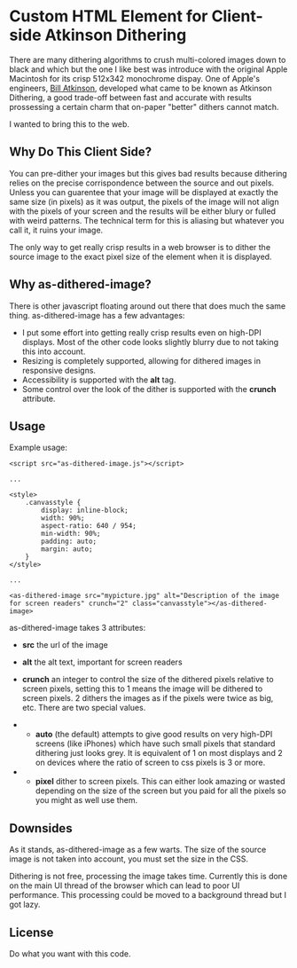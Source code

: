 # Custom HTML Element for Client-side Atkinson Dithering

There are many dithering algorithms to crush multi-colored images down to black and which but the one I like best was introduce with the original Apple Macintosh for its crisp 512x342 monochrome dispay. One of Apple's engineers, [Bill Atkinson](https://en.wikipedia.org/wiki/Bill_Atkinson), developed what came to be known as Atkinson Dithering, a good trade-off between fast and accurate with results prossessing a certain charm that on-paper "better" dithers cannot match.

I wanted to bring this to the web.

## Why Do This Client Side?

You can pre-dither your images but this gives bad results because dithering relies on the precise corrispondence between the source and out pixels. Unless you can guarentee that your image will be displayed at exactly the same size (in pixels) as it was output, the pixels of the image will not align with the pixels of your screen and the results will be either blury or fulled with weird patterns. The technical term for this is aliasing but whatever you call it, it ruins your image. 

The only way to get really crisp results in a web browser is to dither the source image to the exact pixel size of the element when it is displayed.

## Why as-dithered-image?

There is other javascript floating around out there that does much the same thing. as-dithered-image has a few advantages:

* I put some effort into getting really crisp results even on high-DPI displays. Most of the other code looks slightly blurry due to not taking this into account.
* Resizing is completely supported, allowing for dithered images in responsive designs.
* Accessibility is supported with the **alt** tag.
* Some control over the look of the dither is supported with the **crunch** attribute.

## Usage

Example usage:

```
<script src="as-dithered-image.js"></script>

...

<style>
    .canvasstyle {
        display: inline-block;
        width: 90%;
        aspect-ratio: 640 / 954;
        min-width: 90%;
        padding: auto;
        margin: auto;
    }
</style>

...

<as-dithered-image src="mypicture.jpg" alt="Description of the image for screen readers" crunch="2" class="canvasstyle"></as-dithered-image>
```

as-dithered-image takes 3 attributes:

 * **src** the url of the image
 * **alt** the alt text, important for screen readers
 * **crunch** an integer to control the size of the dithered pixels relative to screen pixels, setting this to 1 means the image will be dithered to screen pixels. 2 dithers the images as if the pixels were twice as big, etc. There are two special values. 
 
* * **auto** (the default) attempts to give good results on very high-DPI screens (like iPhones) which have such small pixels that standard dithering just looks grey. It is equivalent of 1 on most displays and 2 on devices where the ratio of screen to css pixels is 3 or more.
* * **pixel** dither to screen pixels. This can either look amazing or wasted depending on the size of the screen but you paid for all the pixels so you might as well use them.

## Downsides

As it stands, as-dithered-image as a few warts. The size of the source image is not taken into account, you must set the size in the CSS.

Dithering is not free, processing the image takes time. Currently this is done on the main UI thread of the browser which can lead to poor UI performance. This processing could be moved to a background thread but I got lazy.

## License 

Do what you want with this code.